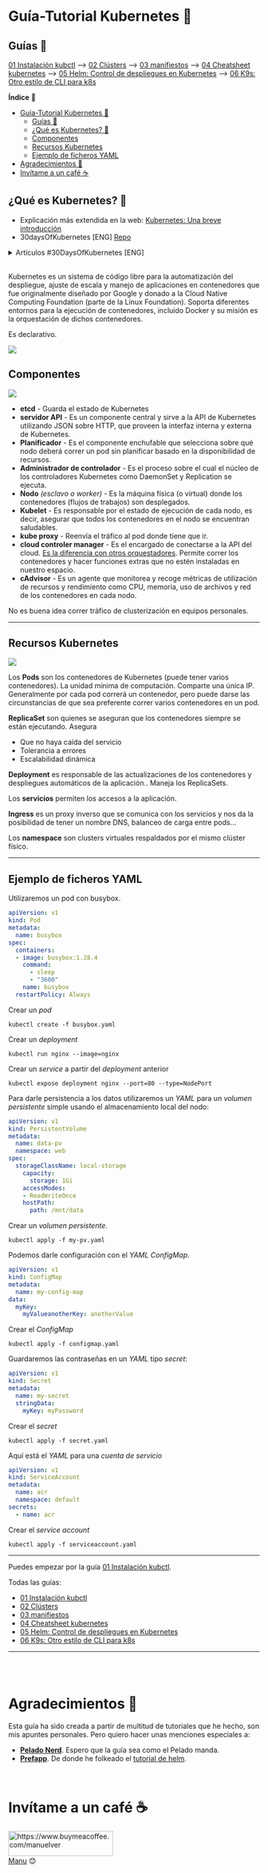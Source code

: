 # Guía-Tutorial Kubernetes 🚀

## Guías 👀

[01 Instalación kubctl](guias/01-kubectl.md) --> [02 Clústers](guias/02-clusters.md) --> [03 manifiestos](guias/03-manifiestos.md) --> [04 Cheatsheet kubernetes](guias/04-cheatsheet.md) --> [05 Helm: Control de despliegues en Kubernetes](guias/05-helm.md) --> [06 K9s: Otro estilo de CLI para k8s](guias/06-k9s.md)

**Índice** 📎

- [Guía-Tutorial Kubernetes 🚀](#guía-tutorial-kubernetes-)
  - [Guías 👀](#guías-)
  - [¿Qué es Kubernetes? 🚢](#qué-es-kubernetes-)
  - [Componentes](#componentes)
  - [Recursos Kubernetes](#recursos-kubernetes)
  - [Ejemplo de ficheros YAML](#ejemplo-de-ficheros-yaml)
- [Agradecimientos 🎁](#agradecimientos-)
- [Invítame a un café ☕️](#invítame-a-un-café-️)

## ¿Qué es Kubernetes? 🚢

- Explicación más extendida en la web: [Kubernetes: Una breve introducción](https://vergaracarmona.es/kubernetes-una-breve-introduccion/)
- 30daysOfKubernetes [ENG] [Repo](https://github.com/AmanPathak-DevOps/30DaysOfKubernetes)

<details>
  <summary>Artículos #30DaysOfKubernetes [ENG]</summary>
  
  - Day 1 - [Unlocking the Power of Kubernetes: Day 01](https://medium.com/devops-dev/unlocking-the-power-of-kubernetes-day-01-315b367f618d)
  - Day 2 - [Kubernetes Architecture Part-1](https://blog.devops.dev/day02-kubernetes-architecture-part-1-c09abee5b1f2)
  - Day 3 - [Worker Node — The Heart of Container Management Part-2](https://blog.devops.dev/day-03-worker-node-the-heart-of-container-management-42d7a062a218)
  - Day 4 - [Setting up Minikube on Your Local Machine or AWS Instance](https://medium.com/devops-dev/day-04-setting-up-minikube-on-your-local-machine-or-aws-instance-620a4cb57abc)
  - Day 5 - [Kubeconfig, Services, and Deployments Files Explained](https://blog.devops.dev/day05-kubeconfig-services-and-deployments-files-explained-8733c0cd8b61)
  - Day 6 - [Deploying Your First Node.js Application on Kubernetes Cluster](https://blog.devops.dev/day06-deploying-your-first-node-js-application-on-kubernetes-cluster-eaabb19bb9fe)
  - Day 7 - [Mastering Kubernetes Labels, Selectors, and Node Selectors](https://blog.devops.dev/day07-mastering-kubernetes-labels-selectors-and-node-selectors-3df0293b7336)
  - Day 8 - [ReplicationController & ReplicaSet](https://medium.com/devops-dev/day08-replicationcontroller-replicaset-a0c6f9d98196)
  - Day 9 - [Deployment Object in Kubernetes](https://blog.devops.dev/day09-deployment-object-in-kubernetes-30b0022bc4ae)
  - Day 10 - [Setting up a Kubernetes Cluster using kubeadm on AWS EC2 Instances](https://blog.devops.dev/setting-up-a-kubernetes-cluster-master-worker-node-using-kubeadm-on-aws-ec2-instances-ubuntu-22-04-3432859b943b)
  - Day 11 - [Kubernetes Networking (Services)](https://blog.devops.dev/day11-kubernetes-networking-services-6fb913b059d0)
  - Day 12 - [Kubernetes Advanced Networking: CNI and Calico](https://blog.devops.dev/day12-kubernetes-advanced-networking-cni-and-calico-ee96734c17bb)
  - Day 13 - [Kubernetes volumes and liveness probes](https://blog.devops.dev/day13-kubernetes-volumes-and-liveness-probes-ea278ff9bb0f)
  - Day 14 - [ConfigMaps & Secrets](https://blog.devops.dev/day14-configmaps-secrets-1abb910aeb53)
  - Day 15 - [Kubernetes Jobs](https://blog.devops.dev/day15-kubernetes-jobs-bd18f55cf1be)
  - Day 16 - [Kubernetes InitContainer](https://blog.devops.dev/day16-kubernetes-initcontainer-a9df403934ff)
  - Day 17 - [Kubernetes Pod Lifecycle](https://blog.devops.dev/day17-kubernetes-pod-lifecycle-3a53566421b1)
  - Day 18 - [Kubernetes Resource Quota and Namespace](https://medium.com/@aman.pathak_51134/day18-kubernetes-resource-quota-and-namespace-6a21045b0d97)
  - Day 19 - [Kubernetes AutoScaling](https://blog.devops.dev/day19-kubernetes-autoscaling-da9da2c1d983)
  - Day 20 — [Mastering Multi-Cluster Kubernetes with HAProxy](https://blog.devops.dev/day-20-mastering-multi-cluster-kubernetes-with-haproxy-be63b08a4ec7)
  - Day21 - [Kubernetes Ingress](https://medium.com/@aman.pathak_51134/day21-kubernetes-ingress-f5dddf1599bc)
  - Day22 - [Kubernetes StatefulSets](https://blog.devops.dev/day21-kubernetes-statefulsets-2ecf9ca2c5fc)
  - Day 23 - [Kubernetes DaemonSet](https://medium.com/devops-dev/day-23-kubernetes-daemonset-cbca1ce3d4c1)
  - ...

</details>
<br>

Kubernetes es un sistema de código libre para la automatización del despliegue, ajuste de escala y manejo de aplicaciones en contenedores que fue originalmente diseñado por Google y donado a la Cloud Native Computing Foundation (parte de la Linux Foundation). Soporta diferentes entornos para la ejecución de contenedores, incluido Docker y su misión es la orquestación de dichos contenedores.

Es declarativo.

![](img/kubernetes-declarativo.png)


## Componentes
![](img/Componentes_kubernetes.png)

- **etcd** - Guarda el estado de Kubernetes
- **servidor API** - Es un componente central y sirve a la API de Kubernetes utilizando JSON sobre HTTP, que proveen la interfaz interna y externa de Kubernetes.
- **Planificador** - Es el componente enchufable que selecciona sobre qué nodo deberá correr un pod sin planificar basado en la disponibilidad de recursos.
- **Administrador de controlador** - Es el proceso sobre el cual el núcleo de los controladores Kubernetes como DaemonSet y Replication se ejecuta.
- **Nodo** *(esclavo o worker)* - Es la máquina física (o virtual) donde los contenedores (flujos de trabajos) son desplegados. 
- **Kubelet** - Es responsable por el estado de ejecución de cada nodo, es decir, asegurar que todos los contenedores en el nodo se encuentran saludables.
- **kube proxy** - Reenvía el tráfico al pod donde tiene que ir.
- **cloud controler manager** - Es el encargado de conectarse a la API del cloud. <u>Es la diferencia con otros orquestadores</u>. Permite correr los contenedores y hacer funciones extras que no estén instaladas en nuestro espacio.
- **cAdvisor** - Es un agente que monitorea y recoge métricas de utilización de recursos y rendimiento como CPU, memoria, uso de archivos y red de los contenedores en cada nodo. 

No es buena idea correr tráfico de clusterización en equipos personales.


---
## Recursos Kubernetes

![](img/Recursos-kubernetes.png)

Los **Pods** son los contenedores de Kubernetes (puede tener varios contenedores). La unidad mínima de computación. Comparte una única IP. Generalmente por cada pod correrá un contenedor, pero puede darse las circunstancias de que sea preferente correr varios contenedores en un pod.

**ReplicaSet** son quienes se aseguran que los contenedores siempre se están ejecutando. Asegura
- Que no haya caída del servicio
- Tolerancia a errores
- Escalabilidad dinámica

**Deployment** es responsable de las actualizaciones de los contenedores y despliegues automáticos de la aplicación.. Maneja los ReplicaSets.

Los **servicios** permiten los accesos a la aplicación.

**Ingress** es un proxy inverso que se comunica con los servicios y nos da la posibilidad de tener un nombre DNS, balanceo de carga entre pods...

Los **namespace** son clusters virtuales respaldados por el mismo clúster físico.

---
## Ejemplo de ficheros YAML 

Utilizaremos un pod con busybox.

```yaml
apiVersion: v1
kind: Pod
metadata:
  name: busybox
spec:
  containers:
  - image: busybox:1.28.4
    command:
      - sleep
      - "3600"
    name: busybox
  restartPolicy: Always
```
Crear un *pod*
```shell
kubectl create -f busybox.yaml
```
Crear un *deployment*
```shell
kubectl run nginx --image=nginx
```
Crear un *service* a partir del *deployment* anterior
```shell
kubectl expose deployment nginx --port=80 --type=NodePort
```
Para darle persistencia a los datos utilizaremos un *YAML* para un *volumen persistente* simple usando el almacenamiento local del nodo:
```yaml
apiVersion: v1
kind: PersistentVolume
metadata:
  name: data-pv
  namespace: web
spec:
  storageClassName: local-storage
    capacity:
      storage: 1Gi
    accessModes:
    - ReadWriteOnce
    hostPath:
      path: /mnt/data
```
Crear un *volumen persistente*.
```shell
kubectl apply -f my-pv.yaml
```
Podemos darle configuración con el *YAML ConfigMap*.
```yaml
apiVersion: v1
kind: ConfigMap
metadata:
  name: my-config-map
data:
  myKey: 
    myValueanotherKey: anotherValue
```
Crear el *ConfigMap*
```shell
kubectl apply -f configmap.yaml
```
Guardaremos las contraseñas en un *YAML* tipo *secret*:
```yaml
apiVersion: v1
kind: Secret
metadata:
  name: my-secret
  stringData:
    myKey: myPassword
```
Crear el *secret*
```shell
kubectl apply -f secret.yaml
```
Aquí está el *YAML* para una *cuenta de servicio*
```yaml
apiVersion: v1
kind: ServiceAccount
metadata:
  name: acr
  namespace: default
secrets:
  - name: acr
```
Crear el *service account*
```shell
kubectl apply -f serviceaccount.yaml
```
---

Puedes empezar por la guía [01 Instalación kubctl](guias/01-kubectl.md).

Todas las guías:

- [01 Instalación kubctl](guias/01-kubectl.md) 
- [02 Clústers](guias/02-clusters.md) 
- [03 manifiestos](guias/03-manifiestos.md) 
- [04 Cheatsheet kubernetes](guias/04-cheatsheet.md) 
- [05 Helm: Control de despliegues en Kubernetes](guias/05-helm.md) 
- [06 K9s: Otro estilo de CLI para k8s](guias/06-k9s.md)

---

<br><br>

# Agradecimientos 🎁

Esta guía ha sido creada a partir de multitud de tutoriales que he hecho, son mis apuntes personales. Pero quiero hacer unas menciones especiales a: 
- [**Pelado Nerd**](https://www.youtube.com/c/PeladoNerd). Espero que la guía sea como el Pelado manda.
- [**Prefapp**](https://prefapp.es/). De donde he folkeado el [tutorial de helm](https://github.com/prefapp/formacion/blob/master/cursos/kubernetes/03_configuracion/07_Helm.md).

<br>

# Invítame a un café ☕️

<p>
<a href="https://www.buymeacoffee.com/manuelver"> <img align="left" src="https://cdn.buymeacoffee.com/buttons/v2/default-yellow.png" height="50" width="210" alt="https://www.buymeacoffee.com/manuelver" /></a>
</p>

<br><br><br>
[Manu](https://vergaracarmona.es) 😊